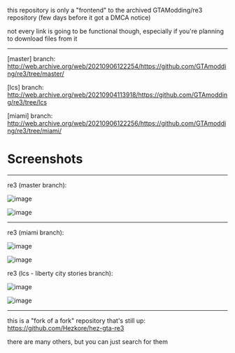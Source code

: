 this repository is only a "frontend" to the archived GTAModding/re3 repository (few days before it got a DMCA notice)

not every link is going to be functional though, especially if you're planning to download files from it

***

[master] branch: http://web.archive.org/web/20210906122254/https://github.com/GTAmodding/re3/tree/master/

[lcs] branch: http://web.archive.org/web/20210904113918/https://github.com/GTAmodding/re3/tree/lcs

[miami] branch: http://web.archive.org/web/20210906122256/https://github.com/GTAmodding/re3/tree/miami/

# Screenshots

***

re3 (master branch):

![image](https://github.com/user-attachments/assets/ce22d2ba-93ab-4d37-9e79-9345bc5f188e)

![image](https://github.com/user-attachments/assets/e60db542-c78b-4fe8-8f6c-a5c0e0c41ab6)

***

re3 (miami branch):

![image](https://github.com/user-attachments/assets/aaf9ca57-ba88-4044-b9c2-e44fa8e1e006)

![image](https://github.com/user-attachments/assets/3dcaa5a3-d716-41ce-a6d9-b72c5d4e90a4)

re3 (lcs - liberty city stories branch):

![image](https://github.com/user-attachments/assets/ba29096d-e5bc-40db-99db-b549dfb28fa9)

![image](https://github.com/user-attachments/assets/210f029c-2b30-4497-8459-2cbba68b6e3f)

***

this is a "fork of a fork" repository that's still up: https://github.com/Hezkore/hez-gta-re3

there are many others, but you can just search for them
